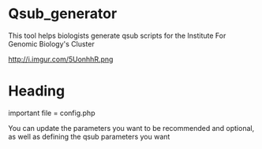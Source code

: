 Qsub_generator
==============

This tool helps biologists generate qsub scripts for the Institute For Genomic Biology's Cluster

http://i.imgur.com/5UonhhR.png

<h1>Heading</h1>
important file = config.php

You can update the parameters you want to be recommended and optional,
as well as defining the qsub parameters you want
